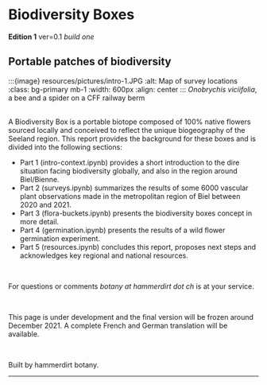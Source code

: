 # Biodiversity Boxes

__Edition 1__ ver=0.1 _build one_

## Portable patches of biodiversity

:::{image} resources/pictures/intro-1.JPG
:alt: Map of survey locations
:class: bg-primary mb-1
:width: 600px
:align: center
:::
*Onobrychis viciifolia*, a bee and a spider on a CFF railway berm
<br></br>

A Biodiversity Box is a portable biotope composed of 100% native flowers sourced locally and conceived to reflect the unique biogeography of the Seeland region. This report provides the background for these boxes and is divided into the following sections:

* Part 1 (intro-context.ipynb) provides a short introduction to the dire situation facing biodiversity globally, and also in the region around Biel/Bienne. 
* Part 2 (surveys.ipynb) summarizes the results of some 6000 vascular plant observations made in the metropolitan region of Biel between 2020 and 2021.
* Part 3 (flora-buckets.ipynb) presents the biodiversity boxes concept in more detail.
* Part 4 (germination.ipynb) presents the results of a wild flower germination experiment.
* Part 5 (resources.ipynb) concludes this report, proposes next steps and acknowledges key regional and national resources.

<p>&nbsp;</p>

For questions or comments *botany at hammerdirt dot ch* is at your service.

<p>&nbsp;</p>

This page is under development and the final version will be frozen around December 2021. A complete French and German translation will be available.

<p>&nbsp;</p>
Built by hammerdirt botany.

 ---
